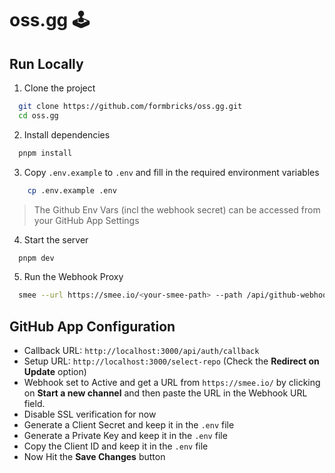 # oss.gg 🕹️

## Run Locally

1. Clone the project

```bash
  git clone https://github.com/formbricks/oss.gg.git
  cd oss.gg
```

2. Install dependencies

```bash
  pnpm install
```

3. Copy `.env.example` to `.env` and fill in the required environment variables

```bash
    cp .env.example .env
```

> The Github Env Vars (incl the webhook secret) can be accessed from your GitHub App Settings

4. Start the server

```bash
  pnpm dev
```

5. Run the Webhook Proxy

```bash
  smee --url https://smee.io/<your-smee-path> --path /api/github-webhook --port 3000
```

## GitHub App Configuration

- Callback URL: `http://localhost:3000/api/auth/callback`
- Setup URL: `http://localhost:3000/select-repo` (Check the **Redirect on Update** option)
- Webhook set to Active and get a URL from `https://smee.io/` by clicking on **Start a new channel** and then paste the URL in the Webhook URL field.
- Disable SSL verification for now
- Generate a Client Secret and keep it in the `.env` file
- Generate a Private Key and keep it in the `.env` file
- Copy the Client ID and keep it in the `.env` file
- Now Hit the **Save Changes** button